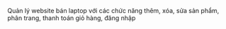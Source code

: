 Quản lý website bán laptop với các chức năng thêm, xóa, sửa sản phẩm, phân trang, thanh toán giỏ hàng, đăng nhập
